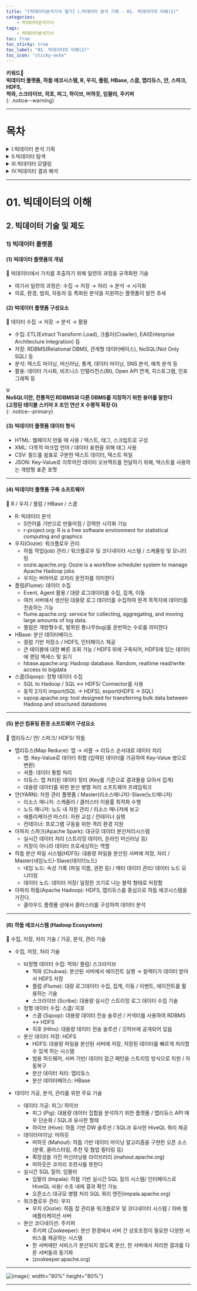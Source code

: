 ```yaml
---
title: "[빅데이터분석기사 필기] Ⅰ.빅데이터 분석 기획 - 01. 빅데이터의 이해(2)"
categories:
    - 빅데이터분석기사
tags:
    - 빅데이터분석기사
toc: true
toc_sticky: true
toc_label: "01. 빅데이터의 이해(2)"
toc_icon: "sticky-note"
---
```


**키워드🔑**<br>
**빅데이터 플랫폼, 하둡 에코시스템, R, 우지, 플럼, HBase, 스쿱, 맵리듀스, 얀, 스파크, HDFS, <br>
척와, 스크라이브, 히호, 피그, 하이브, 머하웃, 임팔라, 주키퍼**<br>
{: .notice--warning}

---

# 목차
<details>
<summary>Ⅰ.빅데이터 분석 기획</summary>
<div markdown="1">
    
[01. 빅데이터의 이해(1)](/빅데이터분석기사/bigdata010101/)<br>
[01. 빅데이터의 이해(2)](/빅데이터분석기사/bigdata010102/)<br>
[01. 빅데이터의 이해(3)](/빅데이터분석기사/bigdata010103/)<br>
[02. 데이터 분석 기획](/빅데이터분석기사/bigdata010201/)<br>
[03. 데이터 수집 및 저장 계획(1)](/빅데이터분석기사/bigdata010301/)<br>
[03. 데이터 수집 및 저장 계획(2)](/빅데이터분석기사/bigdata010302/)<br>
[03. 데이터 수집 및 저장 계획(3)](/빅데이터분석기사/bigdata010303/)<br>
[03. 데이터 수집 및 저장 계획(4)](/빅데이터분석기사/bigdata010304/)<br>
[03. 데이터 수집 및 저장 계획(5)](/빅데이터분석기사/bigdata010305/)<br>
    
</div>
</details>

<details>
<summary>Ⅱ.빅데이터 탐색</summary>
<div markdown="1">
    
[01. 데이터 전처리(1)](/빅데이터분석기사/bigdata020101/)<br>
[01. 데이터 전처리(2)](/빅데이터분석기사/bigdata020102/)<br>
[01. 데이터 전처리(3)](/빅데이터분석기사/bigdata020103/)<br>
[01. 데이터 전처리(4)](/빅데이터분석기사/bigdata020104/)<br>
[02. 데이터 탐색(1)](/빅데이터분석기사/bigdata020201/)<br>
[02. 데이터 탐색(2)](/빅데이터분석기사/bigdata020202/)<br>
[03. 통계기법 이해(1)](/빅데이터분석기사/bigdata020301/)<br>
[03. 통계기법 이해(2)](/빅데이터분석기사/bigdata020302/)<br>
[03. 통계기법 이해(3)](/빅데이터분석기사/bigdata020303/)<br>

</div>
</details>

<details>
<summary>Ⅲ.빅데이터 모델링</summary>
<div markdown="1">
    
[01. 분석 모형 설계(1)](/빅데이터분석기사/bigdata030101/)<br>
[01. 분석 모형 설계(2)](/빅데이터분석기사/bigdata030102/)<br>
[02. 분석기법 적용(1)](/빅데이터분석기사/bigdata030201/)<br>
[02. 분석기법 적용(2)](/빅데이터분석기사/bigdata030202/)<br>
[02. 분석기법 적용(3)](/빅데이터분석기사/bigdata030203/)<br>
[02. 분석기법 적용(4)](/빅데이터분석기사/bigdata030204/)<br>
[02. 분석기법 적용(5)](/빅데이터분석기사/bigdata030205/)<br>
[02. 분석기법 적용(6)](/빅데이터분석기사/bigdata030206/)<br>
[02. 분석기법 적용(7)](/빅데이터분석기사/bigdata030207/)<br>
[02. 분석기법 적용(8)](/빅데이터분석기사/bigdata030208/)<br>
[02. 분석기법 적용(9)](/빅데이터분석기사/bigdata030209/)<br>
[02. 분석기법 적용(10)](/빅데이터분석기사/bigdata030210/)<br>
[02. 분석기법 적용(11)](/빅데이터분석기사/bigdata030211/)<br>
[02. 분석기법 적용(12)](/빅데이터분석기사/bigdata030212/)<br>
    
</div>
</details>

<details>
<summary>Ⅳ.빅데이터 결과 해석</summary>
<div markdown="1">
    
[01. 분석 모형 평가 및 개선 (1)](/빅데이터분석기사/bigdata040101/)<br>
[01. 분석 모형 평가 및 개선 (2)](/빅데이터분석기사/bigdata040102/)<br>
[01. 분석 모형 평가 및 개선 (3)](/빅데이터분석기사/bigdata040103/)<br>
[01. 분석 모형 평가 및 개선 (4)](/빅데이터분석기사/bigdata040104/)<br>
[02. 분석 결과 해석 및 활용 (1)](/빅데이터분석기사/bigdata040201/)<br>
[02. 분석 결과 해석 및 활용 (2)](/빅데이터분석기사/bigdata040202/)<br>
[02. 분석 결과 해석 및 활용 (3)](/빅데이터분석기사/bigdata040203/)<br>
[02. 분석 결과 해석 및 활용 (4)](/빅데이터분석기사/bigdata040204/)<br>
    
</div>
</details>

---

# 01. 빅데이터의 이해

## 2. 빅데이터 기술 및 제도

### 1) 빅데이터 플랫폼

#### (1) 빅데이터 플랫폼의 개념
📌 빅데이터에서 가치를 추출하기 위해 일련의 과정을 규격화한 기술
- 여기서 일련의 과정은: 수집 → 저장 → 처리 → 분석 → 시각화
- 의료, 환경, 범죄, 자동차 등 특화된 분석을 지원하는 플랫폼이 발전 추세

#### (2) 빅데이터 플랫폼 구성요소
📌 데이터 수집 → 저장 → 분석 → 활용
- 수집: ETL(Extract Transform Load), 크롤러(Crawler), EAI(Enterprise Architecture Integration) 등
- 저장: RDBMS(Relational DBMS, 관계형 데이터베이스), NoSQL(Not Only SQL) 등
- 분석:  텍스트 마이닝, 머신러닝, 통계, 데이터 마이닝, SNS 분석, 예측 분석 등
- 활용: 데이터 가시화, 비즈니스 인텔리전스(BI), Open API 연계, 히스토그램, 인포그래픽 등

**💡**<br>
**NoSQL이란, 전통적인 RDBMS와 다른 DBMS를 지칭하기 위한 용어를 말한다**<br>
**(고정된 테이블 스키마 X 조인 연산 X 수평적 확장 O)**<br>
{: .notice--primary}

#### (3) 빅데이터 플랫폼 데이터 형식
- HTML: 웹페이지 만들 때 사용 / 텍스트, 태그, 스크립트로 구성
- XML: 다목적 마크업 언어 / 데이터 표현을 위해 태그 사용
- CSV: 필드를 쉼표로 구분한 텍스트 데이터, 텍스트 파일
- JSON: Key-Value로 이루어진 데이터 오브젝트를 전달하기 위해, 텍스트를 사용하는 개방형 표준 포맷

---

#### (4) 빅데이터 플랫폼 구축 소프트웨어
📌 R / 우지 / 플럼 / HBase / 스쿱
- R: 빅데이터 분석
    - S언어를 기반으로 만들어짐 / 강력한 시각화 기능
    - r-project.org: R is a free software environment for statistical computing and graphics
- 우지(Oozie): 워크플로우 관리
    - 하둡 작업(job) 관리 / 워크플로우 및 코디네이터 시스템 / 스케줄링 및 모니터링
    - oozie.apache.org: Oozie is a workflow scheduler system to manage Apache Hadoop jobs
    - 우지는 버마어로 코끼리 운전자를 의미한다
- 플럼(Flume): 데이터 수집
    - Event, Agent 활용 / 대량 로그데이터를 수집, 집계, 이동
    - 여러 서버에서 생산된 대용량 로그 데이터를 수집하여 원격 목적지에 데이터를 전송하는 기능
    - flume.apache.org: service for collecting, aggregating, and moving large amounts of log data.
    - 플럼은 개방형수로, 벌목된 통나무(log)를 운반하는 수로를 의미한다
- HBase: 분산 데이터베이스
    - 컬럼 기반 저장소 / HDFS, 인터페이스 제공
    - 큰 테이블에 대한 빠른 조회 가능 / HDFS 위에 구축되어, HDFS에 있는 데이터에 랜덤 엑세스 및 읽기
    - hbase.apache.org: Hadoop database. Random, realtime read/write access to bigdata
- 스쿱(Sqoop): 정형 데이터 수집
    - SQL to Hadoop / SQL ↔ HDFS/ Connector를 사용
    - 동작 2가지 import(SQL → HDFS), export(HDFS → SQL)
    - sqoop.apache.org: tool designed for transferring bulk data between Hadoop and structured datastores
 
---

#### (5) 분산 컴퓨팅 환경 소프트웨어 구성요소
📌 맵리듀스/ 얀/ 스파크/ HDFS/ 하둡
- 맵리듀스(Map Reduce): 맵 → 셔플 → 리듀스 순서대로 데이터 처리
    - 맵: Key-Value로 데이터 취합 (입력된 데이터를 가공하여 Key-Value 쌍으로 변환)
    - 셔플: 데이터 통합 처리
    - 리듀스: 맵 처리된 데이터 정리 (Key를 기준으로 결과물을 모아서 집계)
    - 대용량 데이터를 위한 분산 병렬 처리 소프트웨어 프레임워크
- 얀(YARN): 자원 관리 플랫폼 / Master(리소스매니저)-Slave(노드매니저)
    - 리소스 매니저: 스케줄러 / 클러스터 이용률 최적화 수행
    - 노드 매니저: 노드 내 자원 관리 / 리소스 매니저에 보고
    - 애플리케이션 마스터: 자원 교섭 / 컨테이너 실행
    - 컨테이너: 프로그램 구동을 위한 격리 환경 지원
- 아파치 스파크(Apache Spark): 대규모 데이터 분산처리시스템
    - 실시간 데이터 처리 (스트리밍 데이터, 온라인 머신러닝 등)
    - 저장이 아니라 데이터 프로세싱하는 역할
- 하둡 분산 파일 시스템(HDFS): 대용량 파일을 분산된 서버에 저장, 처리 / Master(네임노드)-Slave(데이터노드)
    - 네임 노드: 속성 기록 (파일 이름, 권한 등) / 메타 데이터 관리/ 데이터 노드 모니터링
    - 데이터 노드: 데이터 저장/ 일정한 크기로 나눈 블럭 형태로 저장함
- 아파치 하둡(Apache Hadoop): HDFS, 맵리듀스를 중심으로 하둡 에코시스템을 가진다.
    - 클라우드 플랫폼 상에서 클러스터를 구성하여 데이터 분석

---

#### (6) 하둡 에코시스템 (Hadoop Ecosystem)
📌 수집, 저장, 처리 기술 / 가공, 분석, 관리 기술
- 수집, 저장, 처리 기술
    - 비정형 데이터 수집: 척와/ 플럼/ 스크라이브
        - 척와 (Chukwa): 분산된 서버에서 에이전트 실행 → 컬렉터가 데이터 받아서 HDFS 저장
        - 플럼 (Flume): 대량 로그데이터 수집, 집계, 이동 / 이벤트, 에이전트를 활용하는 기술
        - 스크라이브 (Scribe): 대용량 실시간 스트리밍 로그 데이터 수집 기술
    - 정형 데이터 수집: 스쿱/ 히호
        - 스쿱 (Sqoop): 대용량 데이터 전송 솔루션 / 커넥터를 사용하여 RDBMS ↔ HDFS
        - 히호 (Hiho): 대용량 데이터 전송 솔루션 / 깃허브에 공개되어 있음
    - 분산 데이터 저장: HDFS
        - HDFS: 대용량 파일을 분산된 서버에 저장, 저장된 데이터를 빠르게 처리할 수 있게 하는 시스템
        - 범용 하드웨어, 서버 기반/ 데이터 접근 패턴을 스트리밍 방식으로 지원 / 자동복구
        - 분산 데이터 처리: 맵리듀스
        - 분산 데이터베이스: HBase

- 데이터 가공, 분석, 관리를 위한 주요 기술
    - 데이터 가공: 피그/ 하이브
        - 피그 (Pig): 대용량 데이터 집합을 분석하기 위한 플랫폼 / 맵리듀스 API 매우 단순화 / SQL과 유사한 형태
        - 하이브 (Hive): 하둡 기반 DW 솔루션 / SQL과 유사한 HiveQL 쿼리 제공
    - 데이터마이닝: 머하웃
        - 머하웃 (Mahout): 하둡 기반 데이터 마이닝 알고리즘을 구현한 오픈 소스 (분류, 클러스터링, 추천 및 협업 필터링 등)
        - 확장성을 가진 머신러닝용 라이브러리 (mahout.apache.org)
        - 머하웃은 코끼리 조련사를 뜻한다
    - 실시간 SQL 질의: 임팔라
        - 임팔라 (Impala): 하둡 기반 실시간 SQL 질의 시스템/ 인터페이스로 HiveQL 사용/ 수초 내에 결과 확인 가능
        - 오픈소스 대규모 병렬 처리 SQL 쿼리 엔진(impala.apache.org)
    - 워크플로우 관리: 우지
        - 우지 (Oozie): 하둡 잡 관리용 워크플로우 및 코디네이터 시스템 / 자바 웹 애플리케이션 서버
    - 분산 코디네이션: 주키퍼
        - 주키퍼 (Zookeeper): 분산 환경에서 서버 간 상호조정이 필요한 다양한 서비스를 제공하는 시스템
        - 한 서버에만 서비스가 분산되지 않도록 분산, 한 서버에서 처리한 결과를 다른 서버들과 동기화
        - (zookeeper.apache.org)

---

![image](https://user-images.githubusercontent.com/55765292/135961837-f6f13463-d2b0-4cee-b8d7-78cfe9486dd3.png){: width="80%" height="80%"}

---

